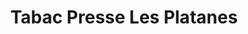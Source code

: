 ---
title: "Tabac Presse Les Platanes"
url: /voreppe/tabac-presse-les-platanes/
shop: marchand de journaux
---